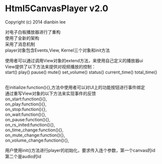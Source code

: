 Html5CanvasPlayer v2.0
====================
Copyright (c) 2014 dianbin lee


对电子白板播放器进行了重构<br>
使用了全新的架构<br>
采用了消息机制<br>
player对象包含Events,View, Kernel三个对象和init方法<br>

使用者可以通过调用View对象的extend方法，来使用自己定义的播放器ui<br>
View提供了以下方法来提供对视频播放的控制：<br>
start() play() pause() mute() set_volume() status() current_time() total_time() <br>
<br>

在initialize:function(){},方法中使用者可以对UI上的功能按钮进行事件绑定<br>
通过重写View对象的以下方法来实现事件的反馈<br>
		on_start:function(){},<br>
		on_play:function(){},<br>
		on_stop:function(){},<br>
		on_wait:function(){},<br>
		on_pause:function(){},<br>
		on_rs_inited:function(){},<br>
		on_time_change:function(){},<br>
		on_mute_change:function(){},<br>
		on_volume_change:function(){},<br>
		
用户使用init()方法进行player的初始化，要求传入连个参数，第一个canvas的id 第二个是audio的id
